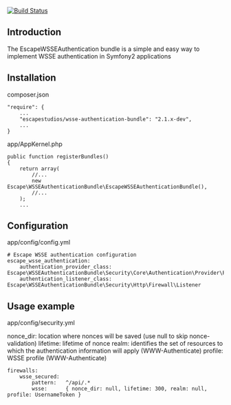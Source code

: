 [![Build Status](https://secure.travis-ci.org/escapestudios/EscapeWSSEAuthenticationBundle.png)](http://travis-ci.org/escapestudios/EscapeWSSEAuthenticationBundle)

## Introduction

The EscapeWSSEAuthentication bundle is a simple and easy way to implement WSSE authentication in Symfony2 applications

## Installation

composer.json

```
"require": {
    ...
    "escapestudios/wsse-authentication-bundle": "2.1.x-dev",
    ...
}
```

app/AppKernel.php

```
public function registerBundles()
{
    return array(
        //...
        new Escape\WSSEAuthenticationBundle\EscapeWSSEAuthenticationBundle(),
        //...
    );
    ...
```

## Configuration

app/config/config.yml

```
# Escape WSSE authentication configuration
escape_wsse_authentication:
    authentication_provider_class: Escape\WSSEAuthenticationBundle\Security\Core\Authentication\Provider\Provider
    authentication_listener_class: Escape\WSSEAuthenticationBundle\Security\Http\Firewall\Listener
```

## Usage example

app/config/security.yml

nonce_dir: location where nonces will be saved (use null to skip nonce-validation)
lifetime: lifetime of nonce
realm: identifies the set of resources to which the authentication information will apply (WWW-Authenticate)
profile: WSSE profile (WWW-Authenticate)
```
firewalls:
    wsse_secured:
        pattern:   ^/api/.*
        wsse:      { nonce_dir: null, lifetime: 300, realm: null, profile: UsernameToken } 
```
